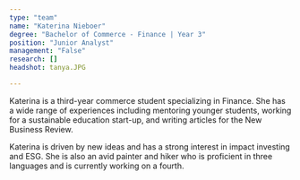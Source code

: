 ```yaml
---
type: "team"
name: "Katerina Nieboer"
degree: "Bachelor of Commerce - Finance | Year 3"
position: "Junior Analyst"
management: "False"
research: []
headshot: tanya.JPG

---
```


Katerina is a third-year commerce student specializing in Finance. She has a wide range of experiences including mentoring younger students, working for a sustainable education start-up, and writing articles for the New Business Review.

Katerina is driven by new ideas and has a strong interest in impact investing and ESG. She is also an avid painter and hiker who is proficient in three languages and is currently working on a fourth.
